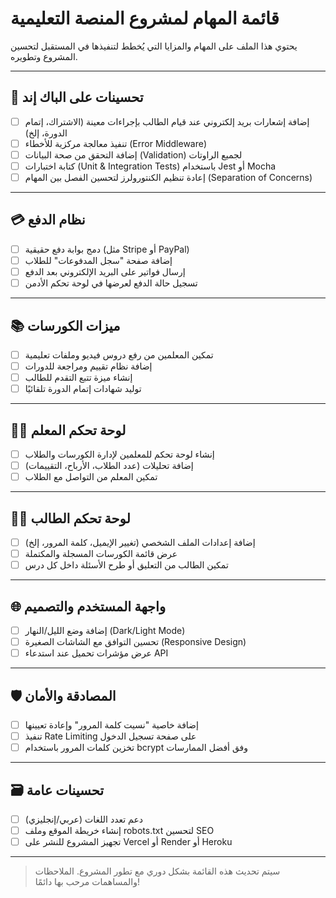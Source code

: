# قائمة المهام لمشروع المنصة التعليمية

يحتوي هذا الملف على المهام والمزايا التي يُخطط لتنفيذها في المستقبل لتحسين المشروع وتطويره.

---

## 🔧 تحسينات على الباك إند

- [ ] إضافة إشعارات بريد إلكتروني عند قيام الطالب بإجراءات معينة (الاشتراك، إتمام الدورة، إلخ)
- [ ] تنفيذ معالجة مركزية للأخطاء (Error Middleware)
- [ ] إضافة التحقق من صحة البيانات (Validation) لجميع الراوتات
- [ ] كتابة اختبارات (Unit & Integration Tests) باستخدام Jest أو Mocha
- [ ] إعادة تنظيم الكنتورولرز لتحسين الفصل بين المهام (Separation of Concerns)

---

## 💳 نظام الدفع

- [ ] دمج بوابة دفع حقيقية (مثل Stripe أو PayPal)
- [ ] إضافة صفحة "سجل المدفوعات" للطلاب
- [ ] إرسال فواتير على البريد الإلكتروني بعد الدفع
- [ ] تسجيل حالة الدفع لعرضها في لوحة تحكم الأدمن

---

## 📚 ميزات الكورسات

- [ ] تمكين المعلمين من رفع دروس فيديو وملفات تعليمية
- [ ] إضافة نظام تقييم ومراجعة للدورات
- [ ] إنشاء ميزة تتبع التقدم للطالب
- [ ] توليد شهادات إتمام الدورة تلقائيًا

---

## 🧑‍🏫 لوحة تحكم المعلم

- [ ] إنشاء لوحة تحكم للمعلمين لإدارة الكورسات والطلاب
- [ ] إضافة تحليلات (عدد الطلاب، الأرباح، التقييمات)
- [ ] تمكين المعلم من التواصل مع الطلاب

---

## 🧑‍🎓 لوحة تحكم الطالب

- [ ] إضافة إعدادات الملف الشخصي (تغيير الإيميل، كلمة المرور، إلخ)
- [ ] عرض قائمة الكورسات المسجلة والمكتملة
- [ ] تمكين الطالب من التعليق أو طرح الأسئلة داخل كل درس

---

## 🌐 واجهة المستخدم والتصميم

- [ ] إضافة وضع الليل/النهار (Dark/Light Mode)
- [ ] تحسين التوافق مع الشاشات الصغيرة (Responsive Design)
- [ ] عرض مؤشرات تحميل عند استدعاء API

---

## 🛡️ المصادقة والأمان

- [ ] إضافة خاصية "نسيت كلمة المرور" وإعادة تعيينها
- [ ] تنفيذ Rate Limiting على صفحة تسجيل الدخول
- [ ] تخزين كلمات المرور باستخدام bcrypt وفق أفضل الممارسات

---

## 🗃️ تحسينات عامة

- [ ] دعم تعدد اللغات (عربي/إنجليزي)
- [ ] إنشاء خريطة الموقع وملف robots.txt لتحسين SEO
- [ ] تجهيز المشروع للنشر على Vercel أو Render أو Heroku

---

> سيتم تحديث هذه القائمة بشكل دوري مع تطور المشروع. الملاحظات والمساهمات مرحب بها دائمًا!
